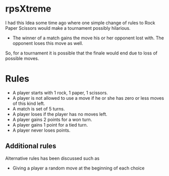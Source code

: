 # rpsXtreme

I had this Idea some time ago where one simple change of rules to Rock Paper Scissors would make a tournament possibly hilarious.

* The winner of a match gains the move his or her opponent lost with. The opponent loses this move as well.

So, for a tournament it is possible that the finale would end due to loss of possible moves.

# Rules

* A player starts with 1 rock, 1 paper, 1 scissors.
* A player is not allowed to use a move if he or she has zero or less moves of this kind left.
* A match is set of 5 turns.
* A player loses if the player has no moves left.
* A player gains 2 points for a won turn.
* A player gains 1 point for a tied turn.
* A player never loses points.


## Additional rules

Alternative rules has been discussed such as
* Giving a player a random move at the beginning of each choice